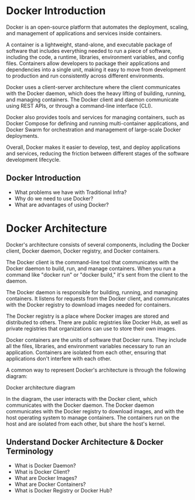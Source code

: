 # Docker Introduction

Docker is an open-source platform that automates the deployment, scaling, and management of applications and services inside containers.

A container is a lightweight, stand-alone, and executable package of software that includes everything needed to run a piece of software, including the code, a runtime, libraries, environment variables, and config files. Containers allow developers to package their applications and dependencies into a single unit, making it easy to move from development to production and run consistently across different environments.

Docker uses a client-server architecture where the client communicates with the Docker daemon, which does the heavy lifting of building, running, and managing containers. The Docker client and daemon communicate using REST APIs, or through a command-line interface (CLI).

Docker also provides tools and services for managing containers, such as Docker Compose for defining and running multi-container applications, and Docker Swarm for orchestration and management of large-scale Docker deployments.

Overall, Docker makes it easier to develop, test, and deploy applications and services, reducing the friction between different stages of the software development lifecycle.

## Docker Introduction
- What problems we have with Traditional Infra?
- Why do we need to use Docker? 
- What are advantages of using Docker?

# Docker Architecture

Docker's architecture consists of several components, including the Docker client, Docker daemon, Docker registry, and Docker containers.

The Docker client is the command-line tool that communicates with the Docker daemon to build, run, and manage containers. When you run a command like "docker run" or "docker build," it's sent from the client to the daemon.

The Docker daemon is responsible for building, running, and managing containers. It listens for requests from the Docker client, and communicates with the Docker registry to download images needed for containers.

The Docker registry is a place where Docker images are stored and distributed to others. There are public registries like Docker Hub, as well as private registries that organizations can use to store their own images.

Docker containers are the units of software that Docker runs. They include all the files, libraries, and environment variables necessary to run an application. Containers are isolated from each other, ensuring that applications don't interfere with each other.

A common way to represent Docker's architecture is through the following diagram:

Docker architecture diagram

In the diagram, the user interacts with the Docker client, which communicates with the Docker daemon. The Docker daemon communicates with the Docker registry to download images, and with the host operating system to manage containers. The containers run on the host and are isolated from each other, but share the host's kernel.

## Understand Docker Architecture & Docker Terminology
- What is Docker Daemon? 
- What is Docker Client?
- What are Docker Images?
- What are Docker Containers?
- What is Docker Registry or Docker Hub? 
